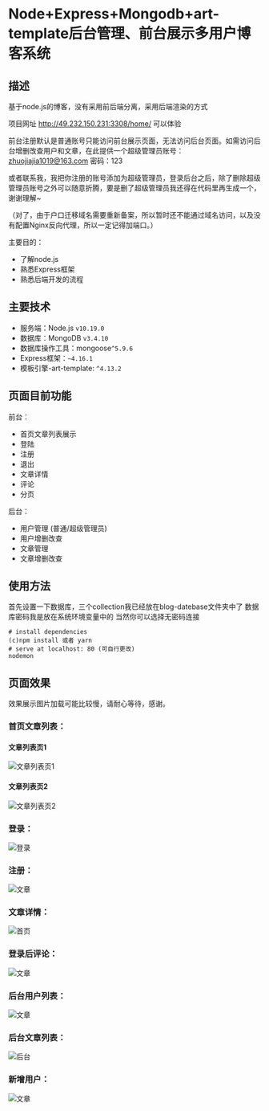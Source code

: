 # Node+Express+Mongodb+art-template后台管理、前台展示多用户博客系统
## 描述
基于node.js的博客，没有采用前后端分离，采用后端渲染的方式


项目网址 http://49.232.150.231:3308/home/  可以体验

前台注册默认是普通账号只能访问前台展示页面，无法访问后台页面。如需访问后台增删改查用户和文章，在此提供一个超级管理员账号：zhuojiajia1019@163.com 密码：123 

或者联系我，我把你注册的账号添加为超级管理员，登录后台之后，除了删除超级管理员账号之外可以随意折腾，要是删了超级管理员我还得在代码里再生成一个，谢谢理解~

（对了，由于户口迁移域名需要重新备案，所以暂时还不能通过域名访问，以及没有配置Nginx反向代理，所以一定记得加端口。）

主要目的：

- 了解node.js
- 熟悉Express框架
- 熟悉后端开发的流程

## 主要技术

- 服务端：Node.js `v10.19.0 `
- 数据库：MongoDB `v3.4.10`
- 数据库操作工具：mongoose`^5.9.6`
- Express框架：`~4.16.1`
- 模板引擎-art-template: `^4.13.2`

## 页面目前功能

前台：

- 首页文章列表展示
- 登陆
- 注册
- 退出
- 文章详情
- 评论
- 分页


后台：

- 用户管理 (普通/超级管理员)
- 用户增删改查
- 文章管理
- 文章增删改查


## 使用方法
首先设置一下数据库，三个collection我已经放在blog-datebase文件夹中了
数据库密码我是放在系统环境变量中的
当然你可以选择无密码连接

```
# install dependencies
(c)npm install 或者 yarn
# serve at localhost: 80 (可自行更改)
nodemon

```

## 页面效果
效果展示图片加载可能比较慢，请耐心等待，感谢。

### 首页文章列表：
#### 文章列表页1
![文章列表页1](./static/git1.jpg)
#### 文章列表页2
![文章列表页2](./static/git2.jpg)

### 登录：
![登录](./static/登录界面.png)

### 注册：
![文章](./static/前台注册.png)

### 文章详情：
![首页](./static/文章详情页.png)

### 登录后评论：
![文章](./static/登录后评论.png)

### 后台用户列表：
![文章](./static/后台用户列表.png)

### 后台文章列表：
![后台](./static/后台文章列表.png)

### 新增用户：
![文章](./static/新增用户.png)



